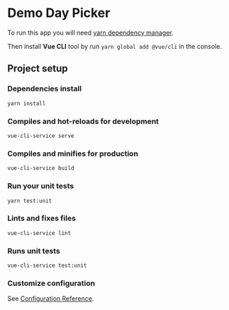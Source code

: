 # Demo Day Picker

To run this app you will need [yarn dependency manager](https://classic.yarnpkg.com/en/docs/install/#windows-stable).

Then install **Vue CLI** tool by run `yarn global add @vue/cli` in the console.

## Project setup

### Dependencies install
```
yarn install
```

### Compiles and hot-reloads for development
```
vue-cli-service serve
```

### Compiles and minifies for production
```
vue-cli-service build
```

### Run your unit tests
```
yarn test:unit
```

### Lints and fixes files
```
vue-cli-service lint
```

### Runs unit tests
```
vue-cli-service test:unit
```

### Customize configuration
See [Configuration Reference](https://cli.vuejs.org/config/).
